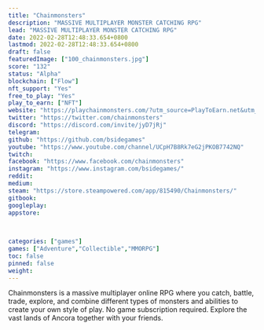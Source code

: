 ```yaml
---
title: "Chainmonsters"
description: "MASSIVE MULTIPLAYER MONSTER CATCHING RPG"
lead: "MASSIVE MULTIPLAYER MONSTER CATCHING RPG"
date: 2022-02-28T12:48:33.654+0800
lastmod: 2022-02-28T12:48:33.654+0800
draft: false
featuredImage: ["100_chainmonsters.jpg"]
score: "132"
status: "Alpha"
blockchain: ["Flow"]
nft_support: "Yes"
free_to_play: "Yes"
play_to_earn: ["NFT"]
website: "https://playchainmonsters.com/?utm_source=PlayToEarn.net&utm_medium=organic&utm_campaign=gamepage"
twitter: "https://twitter.com/chainmonsters"
discord: "https://discord.com/invite/jyD7jRj"
telegram: 
github: "https://github.com/bsidegames"
youtube: "https://www.youtube.com/channel/UCpH7B8Rk7eG2jPKOB7742NQ"
twitch: 
facebook: "https://www.facebook.com/chainmonsters"
instagram: "https://www.instagram.com/bsidegames/"
reddit: 
medium: 
steam: "https://store.steampowered.com/app/815490/Chainmonsters/"
gitbook: 
googleplay: 
appstore: 

  
    
categories: ["games"]
games: ["Adventure","Collectible","MMORPG"]
toc: false
pinned: false
weight: 
---
```

Chainmonsters is a massive multiplayer online RPG where you catch, battle, trade, explore, and combine different types of monsters and abilities to create your own style of play. No game subscription required. Explore the vast lands of Ancora together with your friends.